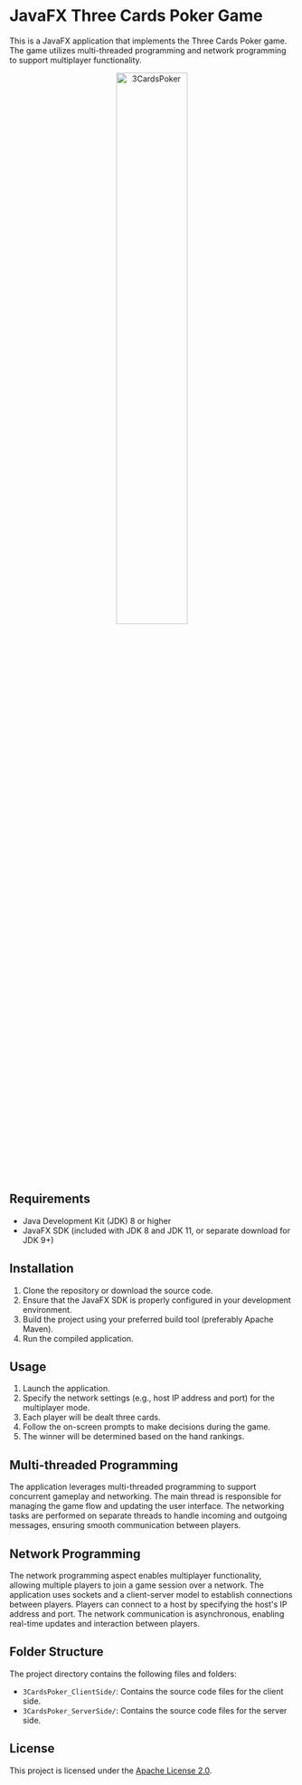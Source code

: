 # JavaFX Three Cards Poker Game

This is a JavaFX application that implements the Three Cards Poker game. The game utilizes multi-threaded programming and network programming to support multiplayer functionality.

<div align="center">
  <img src="https://i.ibb.co/HhDpCF1/3cardspokerdemo.png" alt="3CardsPoker" width="50%">
</div>

## Requirements

- Java Development Kit (JDK) 8 or higher
- JavaFX SDK (included with JDK 8 and JDK 11, or separate download for JDK 9+)

## Installation

1. Clone the repository or download the source code.
2. Ensure that the JavaFX SDK is properly configured in your development environment.
3. Build the project using your preferred build tool (preferably Apache Maven).
4. Run the compiled application.

## Usage

1. Launch the application.
2. Specify the network settings (e.g., host IP address and port) for the multiplayer mode.
3. Each player will be dealt three cards.
4. Follow the on-screen prompts to make decisions during the game.
5. The winner will be determined based on the hand rankings.

## Multi-threaded Programming

The application leverages multi-threaded programming to support concurrent gameplay and networking. The main thread is responsible for managing the game flow and updating the user interface. The networking tasks are performed on separate threads to handle incoming and outgoing messages, ensuring smooth communication between players.

## Network Programming

The network programming aspect enables multiplayer functionality, allowing multiple players to join a game session over a network. The application uses sockets and a client-server model to establish connections between players. Players can connect to a host by specifying the host's IP address and port. The network communication is asynchronous, enabling real-time updates and interaction between players.

## Folder Structure

The project directory contains the following files and folders:

- `3CardsPoker_ClientSide/`: Contains the source code files for the client side.
- `3CardsPoker_ServerSide/`: Contains the source code files for the server side.

## License

This project is licensed under the [Apache License 2.0](LICENSE).
